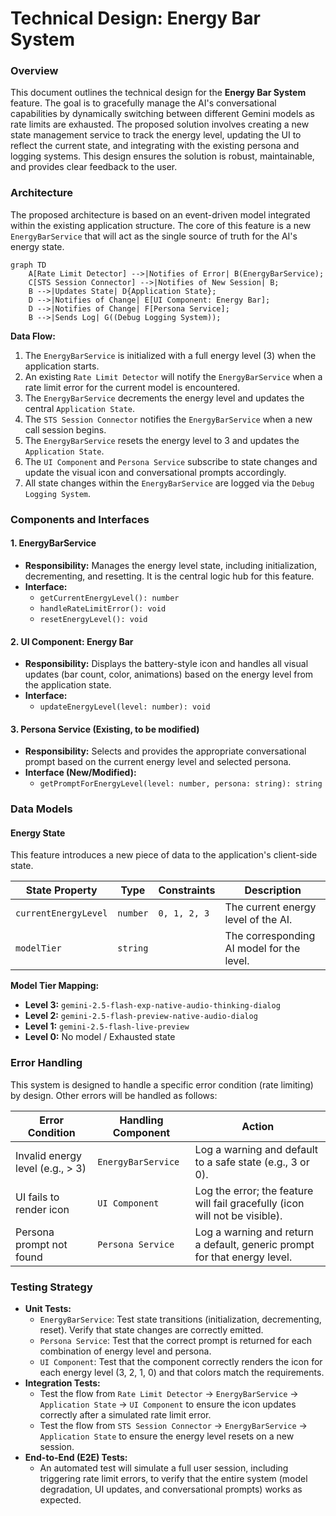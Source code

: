 # Technical Design: Energy Bar System

### Overview

This document outlines the technical design for the **Energy Bar System** feature. The goal is to gracefully manage the AI's conversational capabilities by dynamically switching between different Gemini models as rate limits are exhausted. The proposed solution involves creating a new state management service to track the energy level, updating the UI to reflect the current state, and integrating with the existing persona and logging systems. This design ensures the solution is robust, maintainable, and provides clear feedback to the user.

### Architecture

The proposed architecture is based on an event-driven model integrated within the existing application structure. The core of this feature is a new `EnergyBarService` that will act as the single source of truth for the AI's energy state.

```mermaid
graph TD
    A[Rate Limit Detector] -->|Notifies of Error| B(EnergyBarService);
    C[STS Session Connector] -->|Notifies of New Session| B;
    B -->|Updates State| D{Application State};
    D -->|Notifies of Change| E[UI Component: Energy Bar];
    D -->|Notifies of Change| F[Persona Service];
    B -->|Sends Log| G((Debug Logging System));

```

**Data Flow:**
1.  The `EnergyBarService` is initialized with a full energy level (3) when the application starts.
2.  An existing `Rate Limit Detector` will notify the `EnergyBarService` when a rate limit error for the current model is encountered.
3.  The `EnergyBarService` decrements the energy level and updates the central `Application State`.
4.  The `STS Session Connector` notifies the `EnergyBarService` when a new call session begins.
5.  The `EnergyBarService` resets the energy level to 3 and updates the `Application State`.
6.  The `UI Component` and `Persona Service` subscribe to state changes and update the visual icon and conversational prompts accordingly.
7.  All state changes within the `EnergyBarService` are logged via the `Debug Logging System`.

### Components and Interfaces

#### 1. EnergyBarService
*   **Responsibility:** Manages the energy level state, including initialization, decrementing, and resetting. It is the central logic hub for this feature.
*   **Interface:**
    *   `getCurrentEnergyLevel(): number`
    *   `handleRateLimitError(): void`
    *   `resetEnergyLevel(): void`

#### 2. UI Component: Energy Bar
*   **Responsibility:** Displays the battery-style icon and handles all visual updates (bar count, color, animations) based on the energy level from the application state.
*   **Interface:**
    *   `updateEnergyLevel(level: number): void`

#### 3. Persona Service (Existing, to be modified)
*   **Responsibility:** Selects and provides the appropriate conversational prompt based on the current energy level and selected persona.
*   **Interface (New/Modified):**
    *   `getPromptForEnergyLevel(level: number, persona: string): string`

### Data Models

#### Energy State
This feature introduces a new piece of data to the application's client-side state.

| State Property      | Type     | Constraints | Description                               |
|---------------------|----------|-------------|-------------------------------------------|
| `currentEnergyLevel`| `number` | `0, 1, 2, 3`| The current energy level of the AI.       |
| `modelTier`         | `string` |             | The corresponding AI model for the level. |

**Model Tier Mapping:**
*   **Level 3:** `gemini-2.5-flash-exp-native-audio-thinking-dialog`
*   **Level 2:** `gemini-2.5-flash-preview-native-audio-dialog`
*   **Level 1:** `gemini-2.5-flash-live-preview`
*   **Level 0:** No model / Exhausted state

### Error Handling

This system is designed to handle a specific error condition (rate limiting) by design. Other errors will be handled as follows:

| Error Condition                   | Handling Component  | Action                                                                   |
|-----------------------------------|---------------------|--------------------------------------------------------------------------|
| Invalid energy level (e.g., > 3)  | `EnergyBarService`  | Log a warning and default to a safe state (e.g., 3 or 0).                |
| UI fails to render icon           | `UI Component`      | Log the error; the feature will fail gracefully (icon will not be visible).|
| Persona prompt not found          | `Persona Service`   | Log a warning and return a default, generic prompt for that energy level.|

### Testing Strategy

*   **Unit Tests:**
    *   `EnergyBarService`: Test state transitions (initialization, decrementing, reset). Verify that state changes are correctly emitted.
    *   `Persona Service`: Test that the correct prompt is returned for each combination of energy level and persona.
    *   `UI Component`: Test that the component correctly renders the icon for each energy level (3, 2, 1, 0) and that colors match the requirements.
*   **Integration Tests:**
    *   Test the flow from `Rate Limit Detector` -> `EnergyBarService` -> `Application State` -> `UI Component` to ensure the icon updates correctly after a simulated rate limit error.
    *   Test the flow from `STS Session Connector` -> `EnergyBarService` -> `Application State` to ensure the energy level resets on a new session.
*   **End-to-End (E2E) Tests:**
    *   An automated test will simulate a full user session, including triggering rate limit errors, to verify that the entire system (model degradation, UI updates, and conversational prompts) works as expected.
